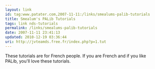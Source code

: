 ```yaml
---
layout: link
id: tag:www.patater.com,2007-11-11:/links/smealums-palib-tutorials
title: Smealum's PALib Tutorials
tags: link nds-tutorials
permalink: /links/smealums-palib-tutorials
date: 2007-11-11 23:41:13
updated: 2010-12-19 03:36:44
uri: http://jvteamds.free.fr/index.php?p=1.tut
---
```

These tutorials are for French people. If you are French and if you like PALib,
you'll love these tutorials.
